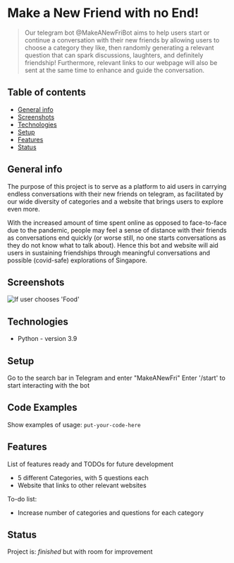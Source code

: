 # Make a New Friend with no End!
> Our telegram bot @MakeANewFriBot aims to help users start or continue a conversation with their new friends by allowing users to choose a category they like, then randomly generating a relevant question that can spark discussions, laughters, and definitely friendship! 
> Furthermore, relevant links to our webpage will also be sent at the same time to enhance and guide the conversation.

## Table of contents
* [General info](#general-info)
* [Screenshots](#screenshots)
* [Technologies](#technologies)
* [Setup](#setup)
* [Features](#features)
* [Status](#status)

## General info
The purpose of this project is to serve as a platform to aid users in carrying endless conversations with their new friends on telegram, as facilitated by our wide diversity of categories and a website that brings users to explore even more. 

With the increased amount of time spent online as opposed to face-to-face due to the pandemic, people may feel a sense of distance with their friends as conversations end quickly (or worse still, no one starts conversations as they do not know what to talk about). Hence this bot and website will aid users in sustaining friendships through meaningful conversations and possible (covid-safe) explorations of Singapore. 

## Screenshots
![If user chooses 'Food'](file:///Users/yinruoyan/Desktop/Screenshot%202021-01-09%20at%203.17.25%20AM.png)

## Technologies
* Python - version 3.9

## Setup
Go to the search bar in Telegram and enter "MakeANewFri"
Enter '/start' to start interacting with the bot

## Code Examples
Show examples of usage:
`put-your-code-here`

## Features
List of features ready and TODOs for future development
* 5 different Categories, with 5 questions each  
* Website that links to other relevant websites  

To-do list:
* Increase number of categories and questions for each category 

## Status
Project is: _finished_ but with room for improvement
